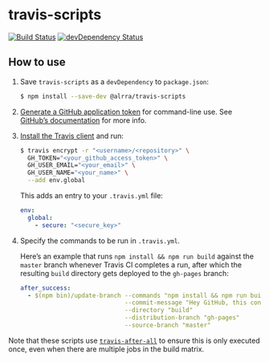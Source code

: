 # travis-scripts

[![Build Status](https://travis-ci.org/alrra/travis-scripts.svg?branch=master)](https://travis-ci.org/alrra/travis-scripts)
[![devDependency Status](https://david-dm.org/alrra/travis-scripts/dev-status.svg)](https://david-dm.org/alrra/travis-scripts#info=devDependencies)

## How to use

1. Save `travis-scripts` as a `devDependency` to `package.json`:

    ```sh
    $ npm install --save-dev @alrra/travis-scripts
    ```

2. [Generate a GitHub application token](https://github.com/settings/applications/new)
for command-line use. See [GitHub’s documentation](https://help.github.com/articles/creating-an-access-token-for-command-line-use/)
for more info.

3. [Install the Travis client](https://docs.travis-ci.com/user/encryption-keys/#Usage)
and run:

    ```sh
    $ travis encrypt -r "<username>/<repository>" \
      GH_TOKEN="<your_github_access_token>" \
      GH_USER_EMAIL="<your_email>" \
      GH_USER_NAME="<your_name>" \
      --add env.global
    ```

    This adds an entry to your `.travis.yml` file:

    ```yaml
    env:
      global:
        - secure: "<secure_key>"
    ```

4. Specify the commands to be run in `.travis.yml`.

    Here’s an example that runs `npm install && npm run build` 
    against the `master` branch whenever Travis CI completes a run,
    after which the resulting `build` directory gets deployed to
    the `gh-pages` branch:

    ```yml
    after_success:
      - $(npm bin)/update-branch --commands "npm install && npm run build"
                                 --commit-message "Hey GitHub, this content is for you! [skip ci]"
                                 --directory "build"
                                 --distribution-branch "gh-pages"
                                 --source-branch "master"
    ```

Note that these scripts use [`travis-after-all`](https://github.com/alrra/travis-after-all#readme) 
to ensure this is only executed once, even when there are multiple jobs
in the build matrix.
